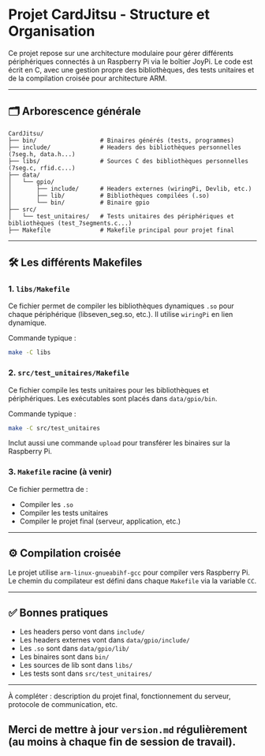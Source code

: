 # Projet CardJitsu - Structure et Organisation

Ce projet repose sur une architecture modulaire pour gérer différents périphériques connectés à un Raspberry Pi via le boîtier JoyPi. Le code est écrit en C, avec une gestion propre des bibliothèques, des tests unitaires et de la compilation croisée pour architecture ARM.

---

## 🗂 Arborescence générale

```
CardJitsu/
├── bin/                  # Binaires générés (tests, programmes)
├── include/              # Headers des bibliothèques personnelles (7seg.h, data.h...)
├── libs/                 # Sources C des bibliothèques personnelles (7seg.c, rfid.c...)
├── data/
│   └── gpio/
│       ├── include/      # Headers externes (wiringPi, Devlib, etc.)
│       ├── lib/          # Bibliothèques compilées (.so)
│       └── bin/          # Binaire gpio
├── src/
│   └── test_unitaires/   # Tests unitaires des périphériques et bibliothèques (test_7segments.c...)
├── Makefile              # Makefile principal pour projet final
```

---

## 🛠 Les différents Makefiles

### 1. `libs/Makefile`

Ce fichier permet de compiler les bibliothèques dynamiques `.so` pour chaque périphérique (libseven\_seg.so, etc.). Il utilise `wiringPi` en lien dynamique.

Commande typique :

```sh
make -C libs
```

### 2. `src/test_unitaires/Makefile`

Ce fichier compile les tests unitaires pour les bibliothèques et périphériques. Les exécutables sont placés dans `data/gpio/bin`.

Commande typique :

```sh
make -C src/test_unitaires
```

Inclut aussi une commande `upload` pour transférer les binaires sur la Raspberry Pi.

### 3. `Makefile` racine (à venir)

Ce fichier permettra de :

* Compiler les `.so`
* Compiler les tests unitaires
* Compiler le projet final (serveur, application, etc.)

---

## ⚙ Compilation croisée

Le projet utilise `arm-linux-gnueabihf-gcc` pour compiler vers Raspberry Pi. Le chemin du compilateur est défini dans chaque `Makefile` via la variable `CC`.

---

## ✅ Bonnes pratiques

* Les headers perso vont dans `include/`
* Les headers externes vont dans `data/gpio/include/`
* Les `.so` sont dans `data/gpio/lib/`
* Les binaires sont dans `bin/`
* Les sources de lib sont dans `libs/`
* Les tests sont dans `src/test_unitaires/`

---

À compléter : description du projet final, fonctionnement du serveur, protocole de communication, etc.
## Merci de mettre à jour `version.md` régulièrement (au moins à chaque fin de session de travail).
